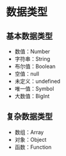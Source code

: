 # 数据类型

## 基本数据类型

- 数值：Number
- 字符串：String
- 布尔值：Boolean
- 空值：null
- 未定义：undefined
- 唯一值：Symbol
- 大数值：BigInt

## 复杂数据类型

- 数组：Array
- 对象：Object
- 函数：Function
